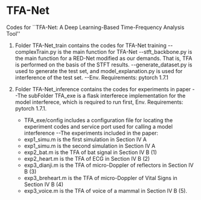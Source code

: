# TFA-Net

Codes for ``TFA-Net: A Deep Learning-Based Time-Frequency Analysis Tool''

1. Folder TFA-Net_train contains the codes for TFA-Net training
   --complexTrain.py is the main function for TFA-Net
   --stft_backbone.py is the main function for a RED-Net modified as our demands. That is, TFA is performed on the basis of the STFT results.
   --generate_dataset.py is used to generate the test set, and model_explanation.py is used for interference of the test set.
   --Env. Requirements: pytorch 1.7.1

2. Folder TFA-Net_inference contains the codes for experiments in paper
   --The subFolder TFA_exe is a flask interferece implementation for the model interferece, which is required to run first, Env. Requirements: pytorch 1.7.1. 
     * TFA_exe/config includes a configuration file for locating the experiment codes and service port used for calling a model interference
   --The experiments included in the paper:
     * exp1_simu.m is the first simulation in Section IV A
     * exp1_simu.m is the second simulation in Section IV A
     * exp2_bat.m is the TFA of bat signal in Section IV B (1)
     * exp2_heart.m is the TFA of ECG in Section IV B (2)
     * exp3_dianji.m is the TFA of micro-Doppler of reflectors in Section IV B (3)
     * exp3_breheart.m is the TFA of micro-Doppler of Vital Signs in Section IV B (4)
     * exp3_voice.m is the TFA of voice of a mammal in Section IV B (5).
     
   
